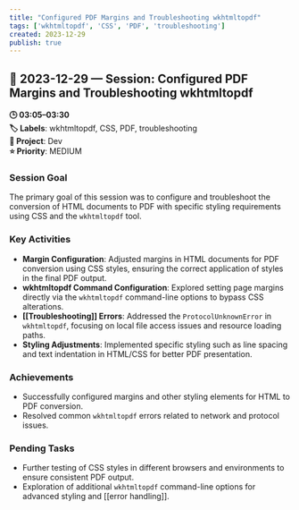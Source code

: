 ```yaml
---
title: "Configured PDF Margins and Troubleshooting wkhtmltopdf"
tags: ['wkhtmltopdf', 'CSS', 'PDF', 'troubleshooting']
created: 2023-12-29
publish: true
---
```


## 📅 2023-12-29 — Session: Configured PDF Margins and Troubleshooting wkhtmltopdf

**🕒 03:05–03:30**  
**🏷️ Labels**: wkhtmltopdf, CSS, PDF, troubleshooting  
**📂 Project**: Dev  
**⭐ Priority**: MEDIUM  


### Session Goal
The primary goal of this session was to configure and troubleshoot the conversion of HTML documents to PDF with specific styling requirements using CSS and the `wkhtmltopdf` tool.

### Key Activities
- **Margin Configuration**: Adjusted margins in HTML documents for PDF conversion using CSS styles, ensuring the correct application of styles in the final PDF output.
- **wkhtmltopdf Command Configuration**: Explored setting page margins directly via the `wkhtmltopdf` command-line options to bypass CSS alterations.
- **[[Troubleshooting]] Errors**: Addressed the `ProtocolUnknownError` in `wkhtmltopdf`, focusing on local file access issues and resource loading paths.
- **Styling Adjustments**: Implemented specific styling such as line spacing and text indentation in HTML/CSS for better PDF presentation.

### Achievements
- Successfully configured margins and other styling elements for HTML to PDF conversion.
- Resolved common `wkhtmltopdf` errors related to network and protocol issues.

### Pending Tasks
- Further testing of CSS styles in different browsers and environments to ensure consistent PDF output.
- Exploration of additional `wkhtmltopdf` command-line options for advanced styling and [[error handling]].
